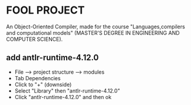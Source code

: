 # FOOL PROJECT
An Object-Oriented Compiler, made for the course "Languages,compilers and computational models" (MASTER'S DEGREE IN 
ENGINEERING AND COMPUTER SCIENCE).


## add antlr-runtime-4.12.0 
- File --> project structure --> modules
- Tab Dependencies
- Click to "+" (downside)
- Select "Library" then "antlr-runtime-4.12.0"
- Click "antlr-runtime-4.12.0" and then ok

